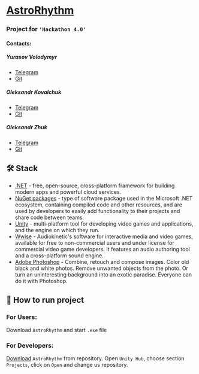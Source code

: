 # [AstroRhythm](https://lnu.edu.ua)
### Project for `'Hackathon 4.0'`
#### Contacts:
##### Yurasov Volodymyr
* [Telegram](https://t.me/yurasov_volodymyr)
* [Git](https://github.com/MusicW0lf)
##### Oleksandr Kovalchuk
* [Telegram](https://t.me/justsashakovalchuk)
* [Git](https://github.com/JustKovalchuk)
##### Oleksandr Zhuk
* [Telegram](https://t.me/Sasha_Beetle) 
* [Git](https://github.com/SashaBeetle)
## 🛠️ Stack
* [.NET](https://dotnet.microsoft.com/) - free, open-source, cross-platform framework for building modern apps and powerful cloud services.
* [NuGet packages](https://learn.microsoft.com/uk-ua/nuget/) - type of software package used in the Microsoft .NET ecosystem, containing compiled code and other resources, and are used by developers to easily add functionality to their projects and share code between teams.
* [Unity](https://unity.com/) - multi-platform tool for developing video games and applications, and the engine on which they run.
* [Wwise](https://www.audiokinetic.com/en/products/wwise) - Audiokinetic's software for interactive media and video games, available for free to non-commercial users and under license for commercial video game developers. It features an audio authoring tool and a cross-platform sound engine.
* [Adobe Photoshop](https://www.adobe.com/ua/products/photoshop.html) - Combine, retouch and compose images. Color old black and white photos. Remove unwanted objects from the photo. Or turn an uninteresting background into an exotic paradise. Everyone can do it with Photoshop.
## 🔌 How to run project
### For Users:
Download `AstroRhythm` and start `.exe` file
### For Developers:
[Download](https://github.com/GameDevGymOfficial/lphackathon/archive/refs/heads/main.zip) `AstroRhythm` from repository. Open `Unity Hub`, choose section `Projects`, click on `Open` and change us repository.

